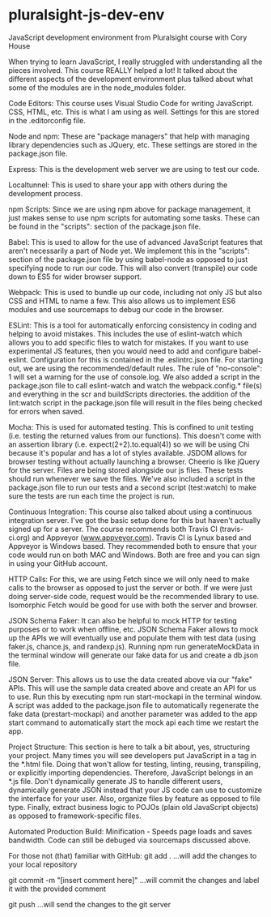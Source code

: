 # pluralsight-js-dev-env
JavaScript development environment from Pluralsight course with Cory House

When trying to learn JavaScript, I really struggled with understanding all the pieces involved.  This course REALLY helped a lot!  It talked about the different aspects of the development environment plus talked about what some of the modules are in the node_modules folder.

Code Editors:
This course uses Visual Studio Code for writing JavaScript. CSS, HTML, etc.  This is what I am using as well.  Settings for this are stored in the .editorconfig file.

Node and npm:
These are "package managers" that help with managing library dependencies such as JQuery, etc.  These settings are stored in the package.json file.

Express:
This is the development web server we are using to test our code.

Localtunnel:
This is used to share your app with others during the development process.

npm Scripts:
Since we are using npm above for package management, it just makes sense to use npm scripts for automating some tasks.  These can be found in the "scripts": section of the package.json file.

Babel:
This is used to allow for the use of advanced JavaScript features that aren't necessarily a part of Node yet.  We implement this in the "scripts": section of the package.json file by using babel-node as opposed to just specifying node to run our code.  This will also convert (transpile) our code down to ES5 for wider browser support.

Webpack:
This is used to bundle up our code, including not only JS but also CSS and HTML to name a few.  This also allows us to implement ES6 modules and use sourcemaps to debug our code in the browser.

ESLint:
This is a tool for automatically enforcing consistency in coding and helping to avoid mistakes.  This includes the use of eslint-watch which allows you to add specific files to watch for mistakes.  If you want to use experimental JS features, then you would need to add and configure babel-eslint.  Configuration for this is contained in the .eslintrc.json file.  For starting out, we are using the recommended/default rules.  The rule of "no-console": 1 will set a warning for the use of console.log.  We also added a script in the package.json file to call eslint-watch and watch the webpack.config.* file(s) and everything in the scr and buildScripts directories.  the addition of the lint:watch script in the package.json file will result in the files being checked for errors when saved.

Mocha:
This is used for automated testing.  This is confined to unit testing (i.e. testing the returned values from our functions).  This doesn't come with an assertion library (i.e. expect(2+2).to.equal(4)) so we will be using Chi because it's popular and has a lot of styles available.  JSDOM allows for browser testing without actually launching a browser.  Cheerio is like jQuery for the server.  Files are being stored alongside our js files.  These tests should run whenever we save the files.
We've also included a script in the package.json file to run our tests and a second script (test:watch) to make sure the tests are run each time the project is run.

Continuous Integration:
This course also talked about using a continuous integration server.  I've got the basic setup done for this but haven't actually signed up for a server.  The course recommends both Travis CI (travis-ci.org) and Appveyor (www.appveyor.com).  Travis CI is Lynux based and Appveyor is Windows based.  They recommended both to ensure that your code would run on both MAC and Windows.  Both are free and you can sign in using your GitHub account.

HTTP Calls:
For this, we are using Fetch since we will only need to make calls to the browser as opposed to just the server or both.  If we were just doing server-side code, request would be the recommended library to use.  Isomorphic Fetch would be good for use with both the server and browser.

JSON Schema Faker:
It can also be helpful to mock HTTP for testing purposes or to work when offline, etc.  JSON Schema Faker allows to mock up the APIs we will eventually use and populate them with test data (using faker.js, chance.js, and randexp.js).  Running npm run generateMockData in the terminal window will generate our fake data for us and create a db.json file.

JSON Server:
This allows us to use the data created above via our "fake" APIs.  This will use the sample data created above and create an API for us to use.  Run this by executing npm run start-mockapi in the terminal window.  A script was added to the package.json file to automatically regenerate the fake data (prestart-mockapi) and another parameter was added to the app start command to automatically start the mock api each time we restart the app.

Project Structure:
This section is here to talk a bit about, yes, structuring your project.  Many times you will see developers put JavaScript in a <script></script> tag in the *.html file.  Doing that won't allow for testing, linting, reusing, transpiling, or explicitly importing dependencies.  Therefore, JavaScript belongs in an *.js file.  Don't dynamically generate JS to handle different users, dynamically generate JSON instead that your JS code can use to customize the interface for your user.  Also, organize files by feature as opposed to file type.  Finally, extract business logic to POJOs (plain old JavaScript objects) as opposed to framework-specific files.

Automated Production Build:
Minification - Speeds page loads and saves bandwidth.  Code can still be debuged via sourcemaps discussed above.


For those not (that) familiar with GitHub:
git add .
...will add the changes to your local repository

git commit -m "[insert comment here]"
...will commit the changes and label it with the provided comment

git push
...will send the changes to the git server
